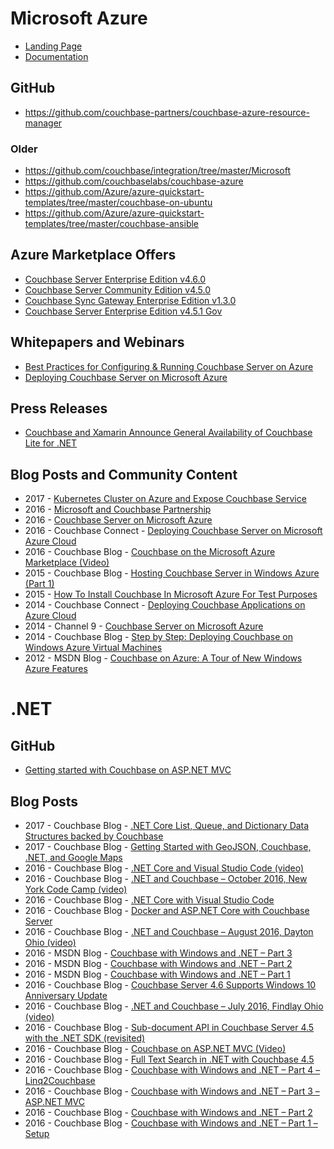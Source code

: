 # Microsoft Azure

* [Landing Page](https://www.couchbase.com/partners/microsoft-azure)
* [Documentation](https://developer.couchbase.com/documentation/server/current/install/deployment-azure.html)

## GitHub
* https://github.com/couchbase-partners/couchbase-azure-resource-manager

### Older
* https://github.com/couchbase/integration/tree/master/Microsoft
* https://github.com/couchbaselabs/couchbase-azure
* https://github.com/Azure/azure-quickstart-templates/tree/master/couchbase-on-ubuntu
* https://github.com/Azure/azure-quickstart-templates/tree/master/couchbase-ansible

## Azure Marketplace Offers
* [Couchbase Server Enterprise Edition v4.6.0](https://azure.microsoft.com/en-us/marketplace/partners/couchbase/couchbase-server-40-enterprise/)
* [Couchbase Server Community Edition v4.5.0](https://azuremarketplace.microsoft.com/en-us/marketplace/apps/couchbase.couchbase-server-40-community)
* [Couchbase Sync Gateway Enterprise Edition v1.3.0](https://azuremarketplace.microsoft.com/en-us/marketplace/apps/couchbase.couchbase-syncgateway-12-enterprise)
* [Couchbase Server Enterprise Edition v4.5.1 Gov](https://azuremarketplace.microsoft.com/en-us/marketplace/apps/couchbase.couchbase-server-45-enterprise-gov)

## Whitepapers and Webinars
* [Best Practices for Configuring & Running Couchbase Server on Azure](http://info.couchbase.com/Couchbase_Server_On_Azure.html)
* [Deploying Couchbase Server on Microsoft Azure](https://event.on24.com/eventRegistration/EventLobbyServlet?target=reg20.jsp&eventid=960112&sessionid=1&key=6D966C98CEE7423B9A768C2BD85565A0&sourcepage=register)

## Press Releases
* [Couchbase and Xamarin Announce General Availability of Couchbase Lite for .NET](https://www.couchbase.com/press-releases/couchbase-and-xamarin-announce-general-availability-couchbase-lite-net)

## Blog Posts and Community Content
* 2017 - [Kubernetes Cluster on Azure and Expose Couchbase Service](https://blog.couchbase.com/kubernetes-cluster-azure-couchbase-service/)
* 2016 - [Microsoft and Couchbase Partnership](https://www.slideshare.net/IdanTohami/microsoft-azure-and-couchbase)
* 2016 - [Couchbase Server on Microsoft Azure](https://www.youtube.com/watch?v=9sjRmdoatt4)
* 2016 - Couchbase Connect - [Deploying Couchbase Server on Microsoft Azure Cloud](https://www.slideshare.net/Couchbase/deploying-couchbase-server-on-microsoft-azure-cloud-68920937)
* 2016 - Couchbase Blog - [Couchbase on the Microsoft Azure Marketplace (Video)](https://blog.couchbase.com/couchbase-on-the-microsoft-azure-marketplace-video/)
* 2015 - Couchbase Blog - [Hosting Couchbase Server in Windows Azure (Part 1)](http://blog.couchbase.com/hosting-couchbase-server-in-windows-azure-part-1)
* 2015 - [How To Install Couchbase In Microsoft Azure For Test Purposes](http://geekswithblogs.net/hroggero/archive/2015/10/05/how-to-install-couchbase-in-microsoft-azure-for-test-purposes.aspx)
* 2014 - Couchbase Connect - [Deploying Couchbase Applications on Azure Cloud](https://www.slideshare.net/Couchbase/couchbase-apps-on-azure-cloud-couchbase-connect-2014-rafaelgcihanb)
* 2014 - Channel 9 - [Couchbase Server on Microsoft Azure](http://channel9.msdn.com/Shows/Data-Exposed/Couchbase-Server-on-Microsoft-Azure)
* 2014 - Couchbase Blog - [Step by Step: Deploying Couchbase on Windows Azure Virtual Machines](http://blog.couchbase.com/step-step-production-deployment-couchbase-windows-azure-virtual-machines)
* 2012 - MSDN Blog - [Couchbase on Azure: A Tour of New Windows Azure Features](https://blogs.msdn.microsoft.com/jimoneil/2012/06/19/couchbase-on-azure-a-tour-of-new-windows-azure-features/)

# .NET

## GitHub
* [Getting started with Couchbase on ASP.NET MVC](https://github.com/couchbase-guides/asp-net-mvc)

## Blog Posts
* 2017 - Couchbase Blog - [.NET Core List, Queue, and Dictionary Data Structures backed by Couchbase](https://blog.couchbase.com/net-core-list-queue-and-dictionary-data-structures-backed-by-couchbase/)
* 2017 - Couchbase Blog - [Getting Started with GeoJSON, Couchbase, .NET, and Google Maps](https://blog.couchbase.com/getting-started-with-geojson-couchbase-net-and-google-maps/)
* 2016 - Couchbase Blog - [.NET Core and Visual Studio Code (video)](https://blog.couchbase.com/net-core-and-visual-studio-code-video/)
* 2016 - Couchbase Blog - [.NET and Couchbase – October 2016, New York Code Camp (video)](https://blog.couchbase.com/net-and-couchbase-october-2016-new-york-code-camp-video/)
* 2016 - Couchbase Blog - [.NET Core with Visual Studio Code](https://blog.couchbase.com/net-core-with-visual-studio-code/)
* 2016 - Couchbase Blog - [Docker and ASP.NET Core with Couchbase Server](https://blog.couchbase.com/docker-and-asp-net-core-with-couchbase-server/)
* 2016 - Couchbase Blog - [.NET and Couchbase – August 2016, Dayton Ohio (video)](https://blog.couchbase.com/net-and-couchbase-august-2016-dayton-ohio-video/)
* 2016 - MSDN Blog - [Couchbase with Windows and .NET – Part 3](https://blogs.msdn.microsoft.com/mvpawardprogram/2016/08/09/couchbase-with-windows-and-net-part-3/)
* 2016 - MSDN Blog - [Couchbase with Windows and .NET – Part 2](https://blogs.msdn.microsoft.com/mvpawardprogram/2016/08/02/couchbase-with-windows-and-net-part-2/)
* 2016 - MSDN Blog - [Couchbase with Windows and .NET – Part 1](https://blogs.msdn.microsoft.com/mvpawardprogram/2016/07/26/couchbase-with-windows-and-net-part-1/)
* 2016 - Couchbase Blog - [Couchbase Server 4.6 Supports Windows 10 Anniversary Update](https://blog.couchbase.com/couchbase-server-supports-windows-anniversary-update/)
* 2016 - Couchbase Blog - [.NET and Couchbase – July 2016, Findlay Ohio (video)](https://blog.couchbase.com/net-and-couchbase-july-2016-findlay-ohio-video/)
* 2016 - Couchbase Blog - [Sub-document API in Couchbase Server 4.5 with the .NET SDK (revisited)](https://blog.couchbase.com/sub-document-api-in-couchbase-server-4-5-with-the-net-sdk-revisted/)
* 2016 - Couchbase Blog - [Couchbase on ASP.NET MVC (Video)](https://blog.couchbase.com/couchbase-on-asp-net-mvc-video/)
* 2016 - Couchbase Blog - [Full Text Search in .NET with Couchbase 4.5](https://blog.couchbase.com/full-text-search-in-net-with-couchbase-4-5/)
* 2016 - Couchbase Blog - [Couchbase with Windows and .NET – Part 4 – Linq2Couchbase](https://blog.couchbase.com/couchbase-with-windows-net-part-4-linq2couchbase/)
* 2016 - Couchbase Blog - [Couchbase with Windows and .NET – Part 3 – ASP.NET MVC](https://blog.couchbase.com/couchbase-with-windows-and-net-part-3-asp-net-mvc/)
* 2016 - Couchbase Blog - [Couchbase with Windows and .NET – Part 2](https://blog.couchbase.com/couchbase-with-windows-and-net-part-2/)
* 2016 - Couchbase Blog - [Couchbase with Windows and .NET – Part 1 – Setup](https://blog.couchbase.com/couchbase-with-windows-and-net-part-1/)
